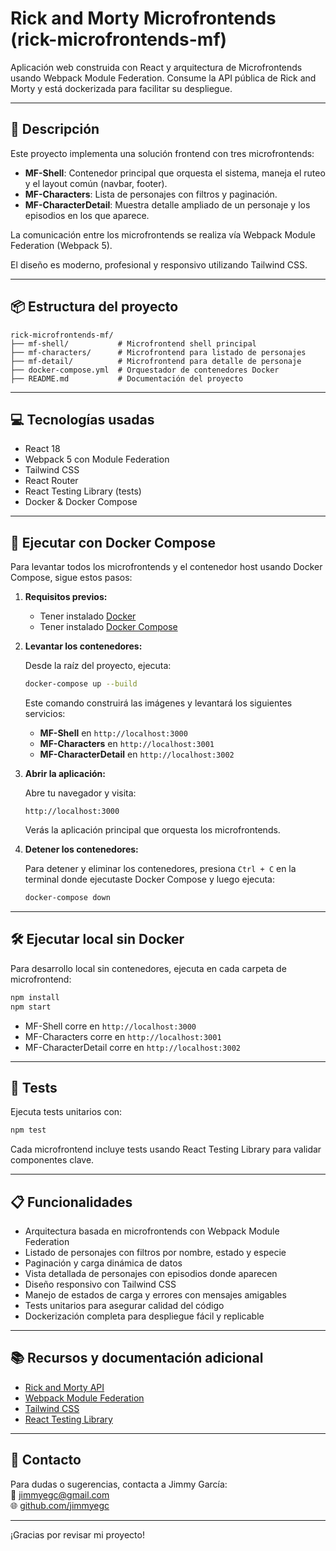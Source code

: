 
# Rick and Morty Microfrontends (rick-microfrontends-mf)

Aplicación web construida con React y arquitectura de Microfrontends usando Webpack Module Federation. Consume la API pública de Rick and Morty y está dockerizada para facilitar su despliegue.

---

## 🚀 Descripción

Este proyecto implementa una solución frontend con tres microfrontends:

- **MF-Shell**: Contenedor principal que orquesta el sistema, maneja el ruteo y el layout común (navbar, footer).
- **MF-Characters**: Lista de personajes con filtros y paginación.
- **MF-CharacterDetail**: Muestra detalle ampliado de un personaje y los episodios en los que aparece.

La comunicación entre los microfrontends se realiza vía Webpack Module Federation (Webpack 5).

El diseño es moderno, profesional y responsivo utilizando Tailwind CSS.

---

## 📦 Estructura del proyecto

```
rick-microfrontends-mf/
├── mf-shell/           # Microfrontend shell principal
├── mf-characters/      # Microfrontend para listado de personajes
├── mf-detail/          # Microfrontend para detalle de personaje
├── docker-compose.yml  # Orquestador de contenedores Docker
├── README.md           # Documentación del proyecto
```

---

## 💻 Tecnologías usadas

- React 18
- Webpack 5 con Module Federation
- Tailwind CSS
- React Router
- React Testing Library (tests)
- Docker & Docker Compose

---

## 🐳 Ejecutar con Docker Compose

Para levantar todos los microfrontends y el contenedor host usando Docker Compose, sigue estos pasos:

1. **Requisitos previos:**

   - Tener instalado [Docker](https://docs.docker.com/get-docker/)
   - Tener instalado [Docker Compose](https://docs.docker.com/compose/install/)

2. **Levantar los contenedores:**

   Desde la raíz del proyecto, ejecuta:

   ```bash
   docker-compose up --build
   ```

   Este comando construirá las imágenes y levantará los siguientes servicios:

   - **MF-Shell** en `http://localhost:3000`
   - **MF-Characters** en `http://localhost:3001`
   - **MF-CharacterDetail** en `http://localhost:3002`

3. **Abrir la aplicación:**

   Abre tu navegador y visita:

   ```
   http://localhost:3000
   ```

   Verás la aplicación principal que orquesta los microfrontends.

4. **Detener los contenedores:**

   Para detener y eliminar los contenedores, presiona `Ctrl + C` en la terminal donde ejecutaste Docker Compose y luego ejecuta:

   ```bash
   docker-compose down
   ```

---

## 🛠️ Ejecutar local sin Docker

Para desarrollo local sin contenedores, ejecuta en cada carpeta de microfrontend:

```bash
npm install
npm start
```

- MF-Shell corre en `http://localhost:3000`
- MF-Characters corre en `http://localhost:3001`
- MF-CharacterDetail corre en `http://localhost:3002`

---

## 🧪 Tests

Ejecuta tests unitarios con:

```bash
npm test
```

Cada microfrontend incluye tests usando React Testing Library para validar componentes clave.

---

## 📋 Funcionalidades

- Arquitectura basada en microfrontends con Webpack Module Federation
- Listado de personajes con filtros por nombre, estado y especie
- Paginación y carga dinámica de datos
- Vista detallada de personajes con episodios donde aparecen
- Diseño responsivo con Tailwind CSS
- Manejo de estados de carga y errores con mensajes amigables
- Tests unitarios para asegurar calidad del código
- Dockerización completa para despliegue fácil y replicable

---

## 📚 Recursos y documentación adicional

- [Rick and Morty API](https://rickandmortyapi.com/documentation)
- [Webpack Module Federation](https://webpack.js.org/concepts/module-federation/)
- [Tailwind CSS](https://tailwindcss.com/)
- [React Testing Library](https://testing-library.com/docs/react-testing-library/intro/)

---

## 🙌 Contacto

Para dudas o sugerencias, contacta a Jimmy García:  
📧 jimmyegc@gmail.com  
🌐 [github.com/jimmyegc](https://github.com/jimmyegc)

---

¡Gracias por revisar mi proyecto!

